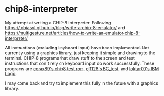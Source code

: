 # chip8-interpreter
My attempt at writing a CHIP-8 interpreter. Following https://tobiasvl.github.io/blog/write-a-chip-8-emulator/ and https://multigesture.net/articles/how-to-write-an-emulator-chip-8-interpreter/

All instructions (excluding keyboard input) have been implemented. Not currently using a graphics library, just keeping it simple and drawing to the terminal. CHIP-8 programs that draw stuff to the screen and test instructions that don't rely on keyboard input do work successfully. These programs are [corax89's chip8 test rom](https://github.com/corax89/chip8-test-rom), [cj1128's BC_test](https://github.com/cj1128/chip8-emulator/blob/master/rom/BC_test.ch8), and [loktar00's IBM Logo](https://github.com/loktar00/chip8/blob/master/roms/IBM%20Logo.ch8). 

I may come back and try to implement this fully in the future with a graphics library. 
